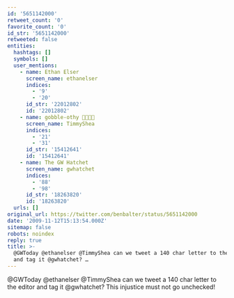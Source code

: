 ```yaml
---
id: '5651142000'
retweet_count: '0'
favorite_count: '0'
id_str: '5651142000'
retweeted: false
entities:
  hashtags: []
  symbols: []
  user_mentions:
    - name: Ethan Elser
      screen_name: ethanelser
      indices:
        - '9'
        - '20'
      id_str: '22012802'
      id: '22012802'
    - name: gobble-othy 🚊🛫🏳️‍🌈
      screen_name: TimmyShea
      indices:
        - '21'
        - '31'
      id_str: '15412641'
      id: '15412641'
    - name: The GW Hatchet
      screen_name: gwhatchet
      indices:
        - '88'
        - '98'
      id_str: '18263820'
      id: '18263820'
  urls: []
original_url: https://twitter.com/benbalter/status/5651142000
date: '2009-11-12T15:13:54.000Z'
sitemap: false
robots: noindex
reply: true
title: >-
  @GWToday @ethanelser @TimmyShea can we tweet a 140 char letter to the editor
  and tag it @gwhatchet? …
---
```


@GWToday @ethanelser @TimmyShea can we tweet a 140 char letter to the editor and tag it @gwhatchet? This injustice must not go unchecked!